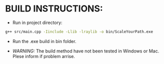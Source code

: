 # BUILD INSTRUCTIONS:

- Run in project directory:

```bash
g++ src/main.cpp -Iinclude -Llib -lraylib -o bin/ScaleYourPath.exe 
```

- Run the .exe build in bin folder. 

- *WARNING:* The build method have not been tested in Windows or Mac. Plese inform if problem arrise.
